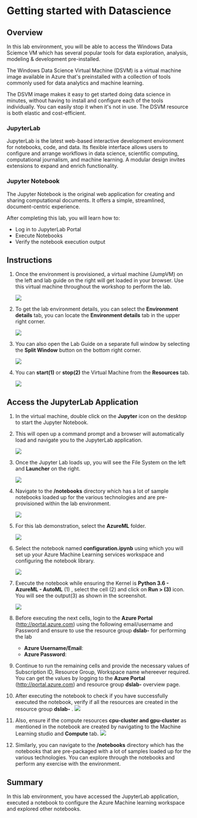# Getting started with Datascience

## Overview

In this lab environment, you will be able to access the Windows Data Sciemce VM which has several popular tools for data exploration, analysis, modeling & development pre-installed.

The Windows Data Science Virtual Machine (DSVM) is a virtual machine image available in Azure that's preinstalled with a collection of tools commonly used for data analytics and machine learning.

The DSVM image makes it easy to get started doing data science in minutes, without having to install and configure each of the tools individually. You can easily stop it when it's not in use. The DSVM resource is both elastic and cost-efficient.

### JupyterLab
JupyterLab is the latest web-based interactive development environment for notebooks, code, and data. Its flexible interface allows users to configure and arrange workflows in data science, scientific computing, computational journalism, and machine learning. A modular design invites extensions to expand and enrich functionality.

### Jupyter Notebook
The Jupyter Notebook is the original web application for creating and sharing computational documents. It offers a simple, streamlined, document-centric experience.

After completing this lab, you will learn how to:

- Log in to JupyterLab Portal
- Execute Notebooks
- Verify the notebook execution output

## Instructions

1. Once the environment is provisioned, a virtual machine (JumpVM) on the left and lab guide on the right will get loaded in your browser. Use this virtual machine throughout the workshop to perform the lab.

   ![](../images/vmandguide.png)

2. To get the lab environment details, you can select the **Environment details** tab, you can locate the **Environment details** tab in the upper right corner.
   
   ![](../images/envdetails.png)

3. You can also open the Lab Guide on a separate full window by selecting the **Split Window** button on the bottom right corner.
   
   ![](../images/splitwindow.png)
 
4. You can **start(1)** or **stop(2)** the Virtual Machine from the **Resources** tab.

   ![](../images/resourcestab.png)
   
## Access the JupyterLab Application

1. In the virtual machine, double click on the **Jupyter** icon on the desktop to start the Jupyter Notebook.

2. This will open up a command prompt and a browser will automatically load and navigate you to the JupyterLab application.

   ![](../images/jupyteronvm.png)
   
3. Once the Jupyter Lab loads up, you will see the File System on the left and **Launcher** on the right. 

   ![](../images/jupyterlab-browser.png)
   
4. Navigate to the **/notebooks** directory which has a lot of sample notebooks loaded up for the various technologies and are pre-provisioned within the lab environment.

   ![](../images/notebooks.png)
   
5. For this lab demonstration, select the **AzureML** folder.

   ![](../images/AzureMLfolder.png)

6. Select the notebook named **configuration.ipynb** using which you will set up your Azure Machine Learning services workspace and configuring the notebook library.

   ![](../images/configuration.png)

7. Execute the notebook while ensuring the Kernel is **Python 3.6 - AzureML - AutoML** (1) , select the cell (2) and click on **Run > (3)** icon.
   You will see the output(3) as shown in the screenshot.

   ![](../images/notebookexample.png)
   
8. Before executing the next cells, login to the **Azure Portal** (<http://portal.azure.com>) using the following email/username and Password and ensure to use the resource group **dslab-<inject key="DeploymentID"></inject>** for performing the lab

   * **Azure Username/Email**:  <inject key="AzureAdUserEmail"></inject> 
   * **Azure Password**:  <inject key="AzureAdUserPassword"></inject>

9. Continue to run the remaining cells and provide the necessary values of Subscription ID, Resource Group, Workspace name whereever required. 
   You can get the values by logging to the **Azure Portal** (<http://portal.azure.com>) and resource group  **dslab-<inject key="DeploymentID"></inject>** overview page.

10. After executing the notebook to check if you have successfully executed the notebook, verify if all the resources are created in the resource group **dslab-<inject key="DeploymentID"></inject>** .
   ![](../images/resources.png)
    
11. Also, ensure if the compute resources **cpu-cluster and gpu-cluster** as mentioned in the notebook are created by navigating to the Machine Learning studio and **Compute** tab.
    ![](../images/compute.png)

11. Similarly, you can navigate to the **/notebooks** directory which has the notebooks that are pre-packaged with a lot of samples loaded up for the various technologies. You can explore through the notebooks and perform any exercise with the environment.
   
 ## Summary
 
 In this lab environment, you have accessed the JupyterLab application, executed a notebook to configure the Azure Machine learning workspace and explored other notebooks.


   

